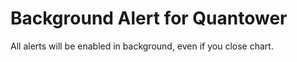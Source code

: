 # Background Alert for Quantower
 All alerts will be enabled in background, even if you close chart.
